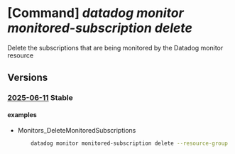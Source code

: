 # [Command] _datadog monitor monitored-subscription delete_

Delete the subscriptions that are being monitored by the Datadog monitor resource

## Versions

### [2025-06-11](/Resources/mgmt-plane/L3N1YnNjcmlwdGlvbnMve30vcmVzb3VyY2Vncm91cHMve30vcHJvdmlkZXJzL21pY3Jvc29mdC5kYXRhZG9nL21vbml0b3JzL3t9L21vbml0b3JlZHN1YnNjcmlwdGlvbnMve30=/2025-06-11.xml) **Stable**

<!-- mgmt-plane /subscriptions/{}/resourcegroups/{}/providers/microsoft.datadog/monitors/{}/monitoredsubscriptions/{} 2025-06-11 -->

#### examples

- Monitors_DeleteMonitoredSubscriptions
    ```bash
        datadog monitor monitored-subscription delete --resource-group myResourceGroup --monitor-name myMonitor --configuration-name default
    ```
